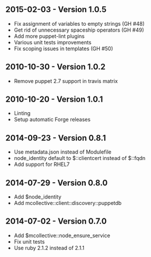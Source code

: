 ## 2015-02-03 - Version 1.0.5

- Fix assignment of variables to empty strings (GH #48)
- Get rid of unnecessary spaceship operators (GH #49)
- Add more puppet-lint plugins
- Various unit tests improvements
- Fix scoping issues in templates (GH #50)

## 2010-10-30 - Version 1.0.2

- Remove puppet 2.7 support in travis matrix

## 2010-10-20 - Version 1.0.1

- Linting
- Setup automatic Forge releases

## 2014-09-23 - Version 0.8.1

- Use metadata.json instead of Modulefile
- node_identity default to $::clientcert instead of $::fqdn
- Add support for RHEL7

## 2014-07-29 - Version 0.8.0

- Add $node_identity
- Add mcollective::client::discovery::puppetdb

## 2014-07-02 - Version 0.7.0

- Add $mcollective::node_ensure_service
- Fix unit tests
- Use ruby 2.1.2 instead of 2.1.1
